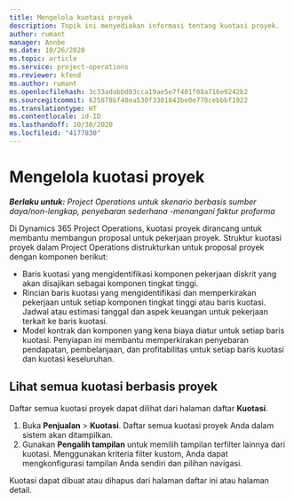 ```yaml
---
title: Mengelola kuotasi proyek
description: Topik ini menyediakan informasi tentang kuotasi proyek.
author: rumant
manager: Annbe
ms.date: 10/26/2020
ms.topic: article
ms.service: project-operations
ms.reviewer: kfend
ms.author: rumant
ms.openlocfilehash: 3c33adabbd03cca19ae5e7f401f08a716e9242b2
ms.sourcegitcommit: 625878bf48ea530f3381843be0e778cebbbf1922
ms.translationtype: HT
ms.contentlocale: id-ID
ms.lasthandoff: 10/30/2020
ms.locfileid: "4177830"
---
```

# <a name="manage-project-quotes"></a>Mengelola kuotasi proyek

_**Berlaku untuk:** Project Operations untuk skenario berbasis sumber daya/non-lengkap, penyebaran sederhana -menangani faktur proforma_

Di Dynamics 365 Project Operations, kuotasi proyek dirancang untuk membantu membangun proposal untuk pekerjaan proyek. Struktur kuotasi proyek dalam Project Operations distrukturkan untuk proposal proyek dengan komponen berikut:

  - Baris kuotasi yang mengidentifikasi komponen pekerjaan diskrit yang akan disajikan sebagai komponen tingkat tinggi.
  - Rincian baris kuotasi yang mengidentifikasi dan memperkirakan pekerjaan untuk setiap komponen tingkat tinggi atau baris kuotasi. Jadwal atau estimasi tanggal dan aspek keuangan untuk pekerjaan terkait ke baris kuotasi.
  - Model kontrak dan komponen yang kena biaya diatur untuk setiap baris kuotasi. Penyiapan ini membantu memperkirakan penyebaran pendapatan, pembelanjaan, dan profitabilitas untuk setiap baris kuotasi dan kuotasi keseluruhan.

## <a name="view-all-project-based-quotes"></a>Lihat semua kuotasi berbasis proyek

Daftar semua kuotasi proyek dapat dilihat dari halaman daftar **Kuotasi**. 

1. Buka **Penjualan** > **Kuotasi**. Daftar semua kuotasi proyek Anda dalam sistem akan ditampilkan. 
2. Gunakan **Pengalih tampilan** untuk memilih tampilan terfilter lainnya dari kuotasi. Menggunakan kriteria filter kustom, Anda dapat mengkonfigurasi tampilan Anda sendiri dan pilihan navigasi.

Kuotasi dapat dibuat atau dihapus dari halaman daftar ini atau halaman detail.
